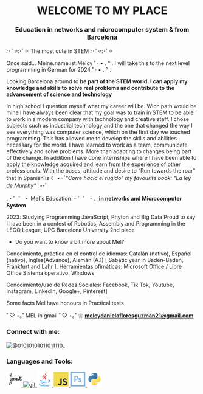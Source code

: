 <h1 align="center">WELCOME TO MY PLACE </h1>
<h3 align="center">Education in networks and microcomputer system & from Barcelona</h3>

*:･ﾟ✧*:･ﾟ✧ The most cute in STEM *:･ﾟ✧*:･ﾟ✧ 

Once said... Meine.name.ist.Melcy 
˚ · • . ° . I will take this to the next level programming in German for 2024 ˚ · • . ° .

Looking Barcelona around to **be part of the STEM world. I can apply my knowledge and skills to solve real problems and contribute to the advancement of science and technology**

In high school I question myself what my career will be. Wich path would be mine I have always been clear that my goal was to train in STEM to be able to work in a modern company with technology and creative staff. I chose subjects such as industrial technology and the one that changed the way I see everything was computer science, which on the first day we touched programming. This has allowed me to develop the skills and abilities necessary for the world. I have learned to work as a team, communicate effectively and solve problems. More than adapting to changes being part of the change. In addition I have done internships where I have been able to apply the knowledge acquired and learn from the experience of other professionals. With the bases, attitude and desire to “Run towards the roar" that in Spanish is ☾ ⋆*･ﾟ"Corre hacia el rugido" my favourite book: "La ley de Murphy" :⋆*･ﾟ

.・゜゜・ Mel´s Education ・゜゜・．**in networks and Microcomputer System**

2023: Studying Programming JavaScript, Phyton and Big Data 
Proud to say I have been in a contest of Robotics, Assembly and Programming in the LEGO League, UPC Barcelona University 2nd place

 - Do you want to know a bit more about Mel?
 
 Conocimiento, práctica en el control de idiomas: Catalán (nativo), Español (nativo), Ingles(Advance), Alemán (A.1) [ Sabatic year in Baden-Baden, Frankfurt and Lahr ].
 Herramientas ofimáticas: Microsoft Office / Libre Office
 Sistema operativo: Windows
 
 Conocimiento/uso de Redes Sociales: Facebook, Tik Tok, Youtube, Instagram, LinkedIn, Google+, Pinterest]
 
 Some facts Mel have honours in Practical tests
 
˚ ♡ ⋆｡˚ MEL in gmail ˚ ♡ ⋆｡˚ ❀ **melcydanielafloresguzman21@gmail.com**

<h3 align="left">Connect with me:</h3>
<p align="left">
<a href="https://instagram.com/@01010101011011110_" target="blank"><img align="center" src="https://raw.githubusercontent.com/rahuldkjain/github-profile-readme-generator/master/src/images/icons/Social/instagram.svg" alt="@01010101011011110_" height="30" width="40" /></a>
</p>

<h3 align="left">Languages and Tools:</h3>
<p align="left"> <a href="https://canvasjs.com" target="_blank" rel="noreferrer"> <img src="https://raw.githubusercontent.com/Hardik0307/Hardik0307/master/assets/canvasjs-charts.svg" alt="canvasjs" width="40" height="40"/> </a> <a href="https://git-scm.com/" target="_blank" rel="noreferrer"> <img src="https://www.vectorlogo.zone/logos/git-scm/git-scm-icon.svg" alt="git" width="40" height="40"/> </a> <a href="https://www.java.com" target="_blank" rel="noreferrer"> <img src="https://raw.githubusercontent.com/devicons/devicon/master/icons/java/java-original.svg" alt="java" width="40" height="40"/> </a> <a href="https://developer.mozilla.org/en-US/docs/Web/JavaScript" target="_blank" rel="noreferrer"> <img src="https://raw.githubusercontent.com/devicons/devicon/master/icons/javascript/javascript-original.svg" alt="javascript" width="40" height="40"/> </a> <a href="https://www.photoshop.com/en" target="_blank" rel="noreferrer"> <img src="https://raw.githubusercontent.com/devicons/devicon/master/icons/photoshop/photoshop-line.svg" alt="photoshop" width="40" height="40"/> </a> <a href="https://www.python.org" target="_blank" rel="noreferrer"> <img src="https://raw.githubusercontent.com/devicons/devicon/master/icons/python/python-original.svg" alt="python" width="40" height="40"/> </a> </p>
